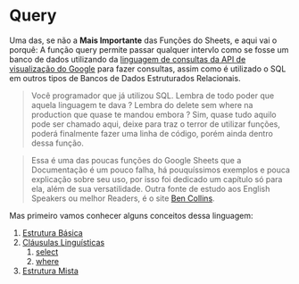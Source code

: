 # Query

Uma das, se não a **Mais Importante** das Funções do Sheets, e aqui vai o porquê: A função query permite passar qualquer intervlo como se fosse um banco de dados utilizando da [linguagem de consultas da API de visualização do Google](https://developers.google.com/chart/interactive/docs/querylanguage?hl=pt-br) para fazer consultas, assim como é utilizado o SQL em outros tipos de Bancos de Dados Estruturados Relacionais.

> Você programador que já utilizou SQL. Lembra de todo poder que aquela linguagem te dava ? Lembra do delete sem where na production que quase te mandou embora ? Sim, quase tudo aquilo pode ser chamado aqui, deixe para traz o terror de utilizar funções, poderá finalmente fazer uma linha de código, porém ainda dentro dessa função.

> Essa é uma das poucas funções do Google Sheets que a Documentação é um pouco falha, há pouquíssimos exemplos e pouca explicação sobre seu uso, por isso foi dedicado um capítulo só para ela, além de sua versatilidade. Outra fonte de estudo aos English Speakers ou melhor Readers, é o site [Ben Collins](https://www.benlcollins.com/).

Mas primeiro vamos conhecer alguns conceitos dessa linguagem:

1. [Estrutura Básica](./baseStructure.md)
2. [Cláusulas Linguísticas](./baseStructure.md#sintaxe)
   1. [select](./clauses/select.md)
   2. [where](./clauses/where.md)
3. [Estrutura Mista](./mixedStructure.md)
